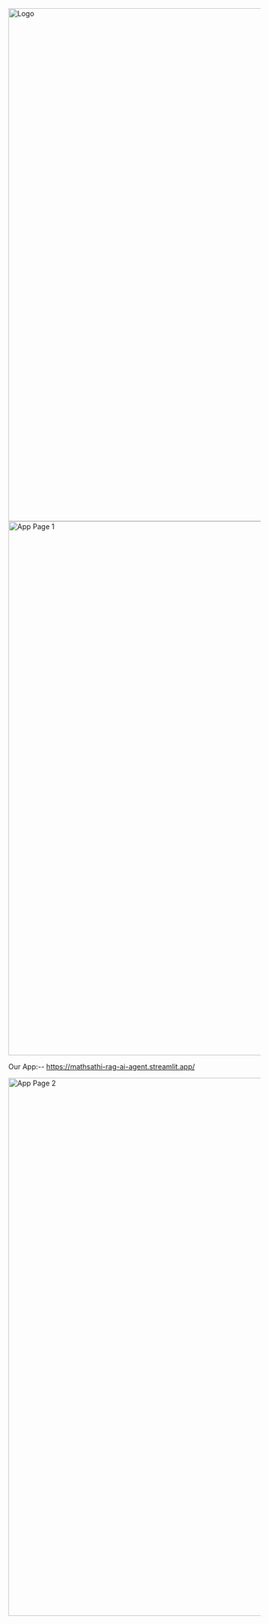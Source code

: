 <img width="1024" height="1024" alt="Logo" src="https://github.com/user-attachments/assets/9f592b1f-c290-4ab8-9f72-a319f9d456a3" />
<img width="1916" height="1066" alt="App Page 1" src="https://github.com/user-attachments/assets/6d8d107c-3e98-4b75-9e01-86985ad780e0" />

Our App:-- https://mathsathi-rag-ai-agent.streamlit.app/

<img width="1914" height="1074" alt="App Page 2" src="https://github.com/user-attachments/assets/8c993486-4479-478f-98dc-536f735ac389" />



